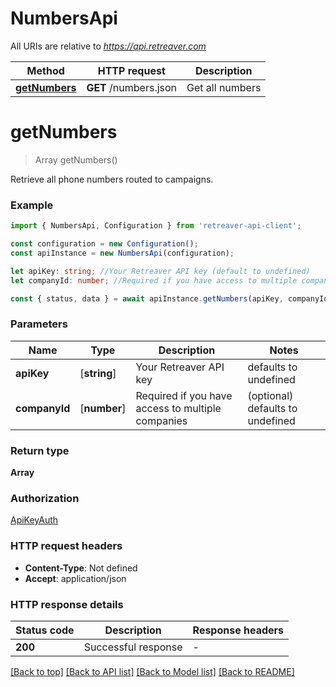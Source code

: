 # NumbersApi

All URIs are relative to *https://api.retreaver.com*

| Method                        | HTTP request          | Description     |
| ----------------------------- | --------------------- | --------------- |
| [**getNumbers**](#getnumbers) | **GET** /numbers.json | Get all numbers |

# **getNumbers**

> Array<NumberWrapper> getNumbers()

Retrieve all phone numbers routed to campaigns.

### Example

```typescript
import { NumbersApi, Configuration } from 'retreaver-api-client';

const configuration = new Configuration();
const apiInstance = new NumbersApi(configuration);

let apiKey: string; //Your Retreaver API key (default to undefined)
let companyId: number; //Required if you have access to multiple companies (optional) (default to undefined)

const { status, data } = await apiInstance.getNumbers(apiKey, companyId);
```

### Parameters

| Name          | Type         | Description                                       | Notes                            |
| ------------- | ------------ | ------------------------------------------------- | -------------------------------- |
| **apiKey**    | [**string**] | Your Retreaver API key                            | defaults to undefined            |
| **companyId** | [**number**] | Required if you have access to multiple companies | (optional) defaults to undefined |

### Return type

**Array<NumberWrapper>**

### Authorization

[ApiKeyAuth](../README.md#ApiKeyAuth)

### HTTP request headers

- **Content-Type**: Not defined
- **Accept**: application/json

### HTTP response details

| Status code | Description         | Response headers |
| ----------- | ------------------- | ---------------- |
| **200**     | Successful response | -                |

[[Back to top]](#) [[Back to API list]](../README.md#documentation-for-api-endpoints) [[Back to Model list]](../README.md#documentation-for-models) [[Back to README]](../README.md)
